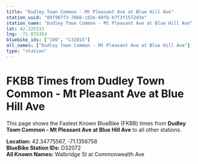 ```yaml
---
title: "Dudley Town Common - Mt Pleasant Ave at Blue Hill Ave"
station_uuid: "09f987f3-7066-c82e-89fb-b7f3f1572d3e"
station_name: "Dudley Town Common - Mt Pleasant Ave at Blue Hill Ave"
lat: 42.325333
lng: -71.075354
bluebike_ids: ["106", "C32015"]
all_names: ["Dudley Town Common - Mt Pleasant Ave at Blue Hill Ave"]
type: "station"
---
```


# FKBB Times from Dudley Town Common - Mt Pleasant Ave at Blue Hill Ave

This page shows the Fastest Known BlueBike (FKBB) times from **Dudley Town Common - Mt Pleasant Ave at Blue Hill Ave** to all other stations.

**Location:** 42.34775567, -71.1356758  
**BlueBike Station IDs:** D32072  
**All Known Names:** Walbridge St at Commonwealth Ave

